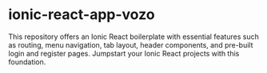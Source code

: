 # ionic-react-app-vozo
This repository offers an Ionic React boilerplate with essential features such as routing, menu navigation, tab layout, header components, and pre-built login and register pages. Jumpstart your Ionic React projects with this foundation.

